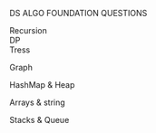DS ALGO FOUNDATION QUESTIONS

Recursion            
DP          
Tress

Graph

HashMap & Heap

Arrays & string

Stacks & Queue
